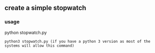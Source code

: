 ## create a simple stopwatch

### usage

python stopwatch.py

``` python3 stopwatch.py (if you have a python 3 version as most of the systems will allow this command) ```
